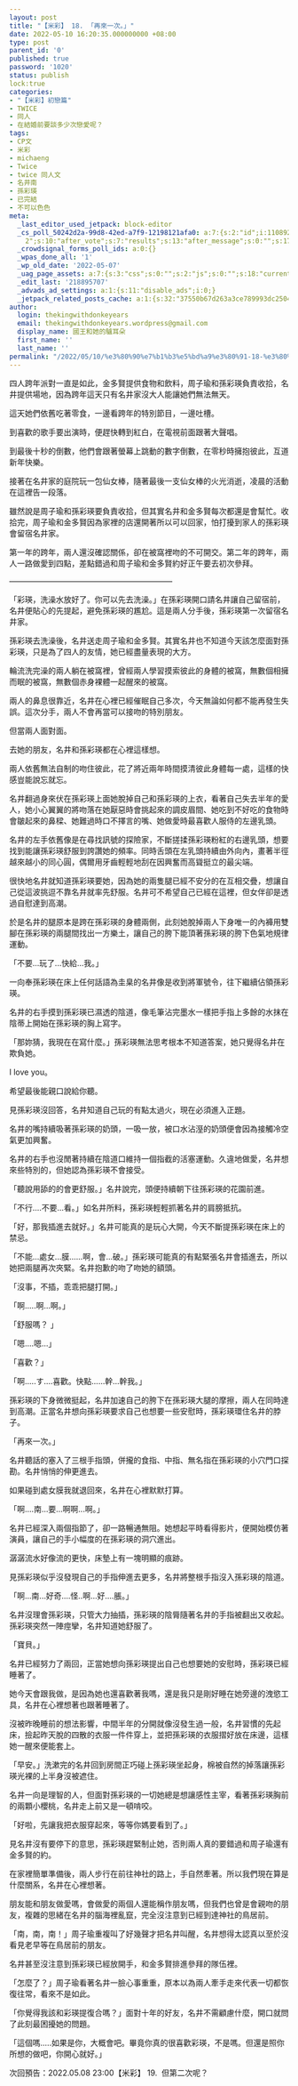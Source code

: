 ```yaml
---
layout: post
title: "【米彩】 18. 「再來一次。」"
date: 2022-05-10 16:20:35.000000000 +08:00
type: post
parent_id: '0'
published: true
password: '1020'
status: publish
lock:true
categories:
- "【米彩】初戀篇"
- TWICE
- 同人
- 在結婚前要談多少次戀愛呢？
tags:
- CP文
- 米彩
- michaeng
- Twice
- twice 同人文
- 名井南
- 孫彩瑛
- 已完結
- 不可以色色
meta:
  _last_editor_used_jetpack: block-editor
  _cs_poll_50242d2a-99d8-42ed-a7f9-12198121afa0: a:7:{s:2:"id";i:11089293;s:8:"question";s:0:"";s:4:"note";s:0:"";s:8:"settings";a:10:{s:5:"title";s:20:"未命名的掌聲
    2";s:10:"after_vote";s:7:"results";s:13:"after_message";s:0:"";s:17:"randomize_answers";b:0;s:20:"restrict_vote_repeat";b:0;s:7:"captcha";b:0;s:15:"multiple_choice";b:0;s:12:"redirect_url";s:0:"";s:12:"close_status";s:4:"open";s:11:"close_after";b:0;}s:7:"answers";a:1:{i:0;a:3:{s:11:"answer_text";s:4:"clap";s:2:"id";i:50841669;s:9:"client_id";s:36:"90383636-4c92-42ed-bd46-0bcfbeb56224";}}s:11:"source_link";s:32:"http://thekingwithdonkeyears.com";s:9:"client_id";s:36:"50242d2a-99d8-42ed-a7f9-12198121afa0";}
  _crowdsignal_forms_poll_ids: a:0:{}
  _wpas_done_all: '1'
  _wp_old_date: '2022-05-07'
  _uag_page_assets: a:7:{s:3:"css";s:0:"";s:2:"js";s:0:"";s:18:"current_block_list";a:9:{i:0;s:14:"core/post-date";i:1;s:26:"crowdsignal-forms/applause";i:2;s:14:"core/paragraph";i:3;s:25:"core/post-navigation-link";i:4;s:15:"core/categories";i:5;s:10:"core/group";i:6;s:12:"core/heading";i:7;s:17:"core/latest-posts";i:8;s:24:"core/post-comments-count";}s:8:"uag_flag";b:0;s:11:"uag_version";s:10:"1653055462";s:6:"gfonts";a:0:{}s:14:"uag_faq_layout";b:0;}
  _edit_last: '218895707'
  _advads_ad_settings: a:1:{s:11:"disable_ads";i:0;}
  _jetpack_related_posts_cache: a:1:{s:32:"37550b67d263a3ce789993dc25046c5f";a:2:{s:7:"expires";i:1736723390;s:7:"payload";a:6:{i:0;a:1:{s:2:"id";i:72;}i:1;a:1:{s:2:"id";i:201;}i:2;a:1:{s:2:"id";i:59;}i:3;a:1:{s:2:"id";i:89;}i:4;a:1:{s:2:"id";i:48;}i:5;a:1:{s:2:"id";i:3735;}}}}
author:
  login: thekingwithdonkeyears
  email: thekingwithdonkeyears.wordpress@gmail.com
  display_name: 國王和她的驢耳朵
  first_name: ''
  last_name: ''
permalink: "/2022/05/10/%e3%80%90%e7%b1%b3%e5%bd%a9%e3%80%91-18-%e3%80%8c%e5%86%8d%e4%be%86%e4%b8%80%e6%ac%a1%e3%80%82%e3%80%8d/"
---
```


四人跨年派對一直是如此，金多賢提供食物和飲料，周子瑜和孫彩瑛負責收拾，名井提供場地，因為跨年這天只有名井家沒大人能讓她們無法無天。

這天她們依舊吃著零食，一邊看跨年的特別節目，一邊吐槽。

到喜歡的歌手要出演時，便趕快轉到紅白，在電視前面跟著大聲唱。

到最後十秒的倒數，他們會跟著螢幕上跳動的數字倒數，在零秒時擁抱彼此，互道新年快樂。

接著在名井家的庭院玩一包仙女棒，隨著最後一支仙女棒的火光消逝，凌晨的活動在這裡告一段落。

雖然說是周子瑜和孫彩瑛要負責收拾，但其實名井和金多賢每次都還是會幫忙。收拾完，周子瑜和金多賢因為家裡的店還開著所以可以回家，怕打擾到家人的孫彩瑛會留宿名井家。

第一年的跨年，兩人還沒確認關係，卻在被窩裡吻的不可開交。第二年的跨年，兩人一路做愛到四點，差點錯過和周子瑜和金多賢約好正午要去初次參拜。

—————————————————————

「彩瑛，洗澡水放好了。你可以先去洗澡。」在孫彩瑛開口請名井讓自己留宿前，名井便貼心的先提起，避免孫彩瑛的尷尬。這是兩人分手後，孫彩瑛第一次留宿名井家。

孫彩瑛去洗澡後，名井送走周子瑜和金多賢。其實名井也不知道今天該怎麼面對孫彩瑛，只是為了四人的友情，她已經盡量表現的大方。

輪流洗完澡的兩人躺在被窩裡，曾經兩人學習摸索彼此的身體的被窩，無數個相擁而眠的被窩，無數個赤身裸體一起醒來的被窩。

兩人的鼻息很靠近，名井在心裡已經催眠自己多次，今天無論如何都不能再發生失誤。這次分手，兩人不會再當可以接吻的特別朋友。

但當兩人面對面。

去她的朋友，名井和孫彩瑛都在心裡這樣想。

兩人依舊無法自制的吻住彼此，花了將近兩年時間摸清彼此身體每一處，這樣的快感豈能說忘就忘。

名井翻過身來伏在孫彩瑛上面她脫掉自己和孫彩瑛的上衣，看著自己失去半年的愛人，她小心翼翼的將吻落在她厭惡時會挑起來的調皮眉間、她吃到不好吃的食物時會皺起來的鼻樑、她難過時口不擇言的嘴、她做愛時最喜歡人服侍的左邊乳頭。

名井的左手依舊像是在尋找訊號的探險家，不斷搓揉孫彩瑛粉紅的右邊乳頭，想要找到能讓孫彩瑛舒服到誇讚她的頻率。同時舌頭在左乳頭持續由外向內，畫著半徑越來越小的同心圓，偶爾用牙齒輕輕地刮在因興奮而高聳挺立的最尖端。

很快地名井就知道孫彩瑛要她，因為她的兩隻腿已經不安分的在互相交疊，想讓自己從這波挑逗不靠名井就率先舒服。名井可不希望自己已經在這裡，但女伴卻是透過自慰達到高潮。

於是名井的腿原本是跨在孫彩瑛的身體兩側，此刻她脫掉兩人下身唯一的內褲用雙腳在孫彩瑛的兩腿間找出一方樂土，讓自己的胯下能頂著孫彩瑛的胯下色氣地規律運動。

「不要...玩了...快給...我。」

一向奉孫彩瑛在床上任何話語為圭臬的名井像是收到將軍號令，往下繼續佔領孫彩瑛。

名井的右手摸到孫彩瑛已濕透的陰道，像毛筆沾完墨水一樣把手指上多餘的水抹在陰蒂上開始在孫彩瑛的胸上寫字。

「那妳猜，我現在在寫什麼。」孫彩瑛無法思考根本不知道答案，她只覺得名井在欺負她。

I love you。

希望最後能親口說給你聽。

見孫彩瑛沒回答，名井知道自己玩的有點太過火，現在必須進入正題。

名井的嘴持續吸著孫彩瑛的奶頭，一吸一放，被口水沾溼的奶頭便會因為接觸冷空氣更加興奮。

名井的右手也沒閒著持續在陰道口維持一個指截的活塞運動。久違地做愛，名井想來些特別的，但她認為孫彩瑛不會接受。

「聽說用舔的的會更舒服。」名井說完，頭便持續朝下往孫彩瑛的花園前進。

「不行....不要...看。」如名井所料，孫彩瑛輕輕抓著名井的肩膀抵抗。

「好，那我插進去就好。」名井可能真的是玩心大開，今天不斷提孫彩瑛在床上的禁忌。

「不能...處女...膜.…..啊，會...破。」孫彩瑛可能真的有點緊張名井會插進去，所以她把兩腿再次夾緊。名井抱歉的吻了吻她的額頭。

「沒事，不插，乖乖把腿打開。」

「啊.....啊...啊。」

「舒服嗎？ 」

「嗯....嗯...」

「喜歡？」

「啊.....す....喜歡。快點......幹...幹我。」

孫彩瑛的下身微微挺起，名井加速自己的胯下在孫彩瑛大腿的摩擦，兩人在同時達到高潮。正當名井想向孫彩瑛要求自己也想要一些安慰時，孫彩瑛環住名井的脖子。

「再來一次。」

名井聽話的塞入了三根手指頭，併攏的食指、中指、無名指在孫彩瑛的小穴門口探勘。名井悄悄的伸更進去。

如果碰到處女膜我就退回來，名井在心裡默默打算。

「啊....南...要...啊啊...啊。」

名井已經深入兩個指節了，卻一路暢通無阻。她想起平時看得影片，便開始模仿著演員，讓自己的手小幅度的在孫彩瑛的洞穴進出。

潺潺流水好像流的更快，床墊上有一塊明顯的痕跡。

見孫彩瑛似乎沒發現自己的手指伸進去更多，名井將整根手指沒入孫彩瑛的陰道。

「啊...南...好奇....怪..啊...好....脹。」

名井沒理會孫彩瑛，只管大力抽插，孫彩瑛的陰脣隨著名井的手指被翻出又收起。孫彩瑛突然一陣痙攣，名井知道她舒服了。

「寶貝。」

名井已經努力了兩回，正當她想向孫彩瑛提出自己也想要她的安慰時，孫彩瑛已經睡著了。

她今天會跟我做，是因為她也還喜歡著我嗎，還是我只是剛好睡在她旁邊的洩慾工具，名井在心裡想著也跟著睡著了。

沒被昨晚睡前的想法影響，中間半年的分開就像沒發生過一般，名井習慣的先起床，撿起昨天脫的四散的衣服一件件穿上，並把孫彩瑛的衣服摺好放在床邊，這樣她一醒來便能套上。

「早安。」洗漱完的名井回到房間正巧碰上孫彩瑛坐起身，棉被自然的掉落讓孫彩瑛光裸的上半身沒被遮住。

名井一向是理智的人，但面對孫彩瑛的一切她總是想讓感性主宰，看著孫彩瑛胸前的兩顆小櫻桃，名井走上前又是一頓啃咬。

「好啦，先讓我把衣服穿起來，等等你媽要看到了。」

見名井沒有要停下的意思，孫彩瑛趕緊制止她，否則兩人真的要錯過和周子瑜還有金多賢的約。

在家裡簡單準備後，兩人步行在前往神社的路上，手自然牽著。所以我們現在算是什麼關系，名井在心裡想著。

朋友能和朋友做愛嗎，會做愛的兩個人還能稱作朋友嗎，但我們也曾是會親吻的朋友，複雜的思緒在名井的腦海裡亂竄，完全沒注意到已經到達神社的鳥居前。

「南，南，南！」周子瑜重複叫了好幾聲才把名井叫醒，名井想得太認真以至於沒看見老早等在鳥居前的朋友。

名井甚至沒注意到孫彩瑛已經放開手，和金多賢排進參拜的隊伍裡。

「怎麼了？」周子瑜看著名井一臉心事重重，原本以為兩人牽手走來代表一切都恢復往常，看來不是如此。

「你覺得我該和彩瑛提復合嗎？」面對十年的好友，名井不需顧慮什麼，開口就問了此刻最困擾她的問題。

「這個嗎.....如果是你，大概會吧。畢竟你真的很喜歡彩瑛，不是嗎。但還是照你所想的做吧，你開心就好。」

次回預告：2022.05.08 23:00【米彩】 19.   但第二次呢？
